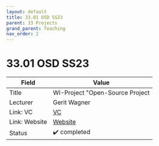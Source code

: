 ```yaml
---
layout: default
title: 33.01 OSD SS23
parent: 33 Projects
grand_parent: Teaching
nav_order: 2
---
```


# 33.01 OSD SS23

Field | Value
--- | ---
Title | WI-Project "Open-Source Project
Lecturer | Gerit Wagner
Link: VC | [VC](https://vc.uni-bamberg.de/enrol/index.php?id=61245)
Link: Website | [Website](https://www.uni-bamberg.de/digital-work/studium/bachelor/wi-projekt-open-source-projekt/)
Status | ✔️ completed
